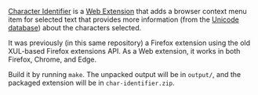 [Character Identifier](https://dbaron.org/mozilla/char-identifier/) is a [Web Extension](https://developer.mozilla.org/en-US/Add-ons/WebExtensions) that adds a browser context menu item for selected text that provides more information (from the [Unicode database](http://www.unicode.org/ucd/)) about the characters selected.

It was previously (in this same repository) a Firefox extension using the old XUL-based Firefox extensions API.  As a Web extension, it works in both Firefox, Chrome, and Edge.

Build it by running `make`.  The unpacked output will be in `output/`, and the packaged extension will be in `char-identifier.zip`.
